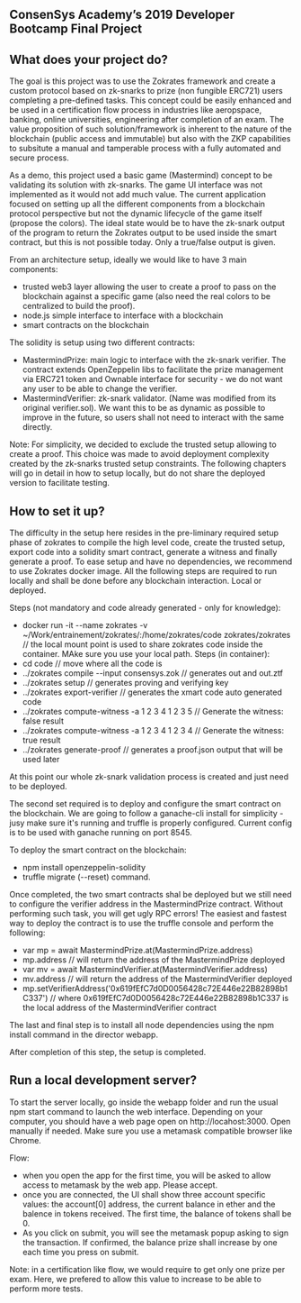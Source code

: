 ##  ConsenSys Academy’s 2019 Developer Bootcamp Final Project 

## What does your project do?

The goal is this project was to use the Zokrates framework and create a custom protocol based on zk-snarks to prize (non fungible ERC721) users completing a pre-defined tasks. This concept could be easily enhanced and be used in a certification flow process in industries like aeropspace, banking, online universities, engineering after completion of an exam. The value proposition of such solution/framework is inherent to the nature of the blockchain (public access and immutable) but also with the ZKP capabilities to subsitute a manual and tamperable process with a fully automated and secure process. 

As a demo, this project used a basic game (Mastermind) concept to be validating its solution with zk-snarks. The game UI interface was not implemented as it would not add much value. The current application focused on setting up all the different components from a blockchain protocol perspective but not the dynamic lifecycle of the game itself (propose the colors). The ideal state would be to have the zk-snark output of the program to return the Zokrates output to be used inside the smart contract, but this is not possible today. Only a true/false output is given.  

From an architecture setup, ideally we would like to have 3 main components:
* trusted web3 layer allowing the user to create a proof to pass on the blockchain against a specific game (also need the real colors to be centralized to build the proof).
* node.js simple interface to interface with a blockchain
* smart contracts on the blockchain

The solidity is setup using two different contracts:
* MastermindPrize: main logic to interface with the zk-snark verifier. The contract extends OpenZeppelin libs to facilitate the prize management via ERC721 token and Ownable interface for security - we do not want any user to be able to change the verifier.
* MastermindVerifier: zk-snark validator. (Name was modified from its original verifier.sol). We want this to be as dynamic as possible to improve in the future, so users shall not need to interact with the same directly.
   
Note: For simplicity, we decided to exclude the trusted setup allowing to create a proof. This choice was made to avoid deployment complexity created by the zk-snarks trusted setup constraints. The following chapters will go in detail in how to setup locally, but do not share the deployed version to facilitate testing. 

## How to set it up?

The difficulty in the setup here resides in the pre-liminary required setup phase of zokrates to compile the high level code, create the trusted setup, export code into a solidity smart contract, generate a witness and finally generate a proof. To ease setup and have no dependencies, we recommend to use Zokrates docker image. All the following steps are required to run locally and shall be done before any blockchain interaction. Local or deployed. 

Steps (not mandatory and code already generated - only for knowledge):
* docker run -it --name zokrates -v ~/Work/entrainement/zokrates/:/home/zokrates/code zokrates/zokrates // the local mount point is used to share zokrates code inside the container. MAke sure you use your local path.
Steps (in container):
* cd code // move where all the code is
* ../zokrates compile --input consensys.zok // generates out and out.ztf 
* ../zokrates setup // generates proving and verifying key
* ../zokrates export-verifier // generates the xmart code auto generated code
* ../zokrates compute-witness -a 1 2 3 4 1 2 3 5 // Generate the witness: false result
* ../zokrates compute-witness -a 1 2 3 4 1 2 3 4 // Generate the witness: true result
* ../zokrates generate-proof // generates a proof.json output that will be used later

At this point our whole zk-snark validation process is created and just need to be deployed. 

The second set required is to deploy and configure the smart contract on the blockchain. We are going to follow a ganache-cli install for simplicity - jusy make sure it's running and truffle is properly configured. Current config is to be used with ganache running on port 8545. 
   
To deploy the smart contract on the blockchain:
* npm install openzeppelin-solidity
* truffle migrate (--reset) command. 

Once completed, the two smart contracts shal be deployed but we still need to configure the verifier address in the MastermindPrize contract. Without performing such task, you will get ugly RPC errors! The easiest and fastest way to deploy the contract is to use the truffle console and perform the following:
* var mp = await MastermindPrize.at(MastermindPrize.address)
* mp.address // will return the address of the MastermindPrize deployed
* var mv = await MastermindVerifier.at(MastermindVerifier.address)
* mv.address // will return the address of the MastermindVerifier deployed
* mp.setVerifierAddress('0x619fEfC7d0D0056428c72E446e22B82898b1C337') // where 0x619fEfC7d0D0056428c72E446e22B82898b1C337 is the local address of the MastermindVerifier contract

The last and final step is to install all node dependencies using the npm install command in the director webapp.
    
After completion of this step, the setup is completed. 

## Run a local development server?

To start the server locally, go inside the webapp folder and run the usual npm start command to launch the web interface. Depending on your computer, you should have a web page open on http://locahost:3000. Open manually if needed. Make sure you use a metamask compatible browser like Chrome.

Flow:
* when you open the app for the first time, you will be asked to allow access to metamask by the web app. Please accept. 
* once you are connected, the UI shall show three account specific values: the account[0] address, the current balance in ether and the balence in tokens received. The first time, the balance of tokens shall be 0.
* As you click on submit, you will see the metamask popup asking to sign the transaction. If confirmed, the balance prize shall increase by one each time you press on submit. 
   
Note: in a certification like flow, we would require to get only one prize per exam. Here, we prefered to allow this value to increase to be able to perform more tests.
